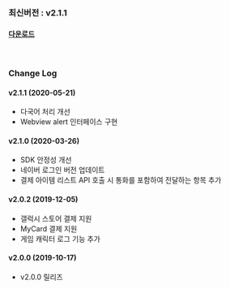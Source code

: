 ### 최신버전 : v2.1.1

#### [다운로드](https://xyuditqzezxs1008973.cdn.ntruss.com/sdk/GamePotSDK_Android_200521.zip)

<br/>

### Change Log

#### v2.1.1 (2020-05-21)

- 다국어 처리 개선
- Webview alert 인터페이스 구현

#### v2.1.0 (2020-03-26)

- SDK 안정성 개선
- 네이버 로그인 버전 업데이트
- 결제 아이템 리스트 API 호출 시 통화를 포함하여 전달하는 항목 추가

#### v2.0.2 (2019-12-05)

- 갤럭시 스토어 결제 지원
- MyCard 결제 지원
- 게임 캐릭터 로그 기능 추가

#### v2.0.0 (2019-10-17)

- v2.0.0 릴리즈
